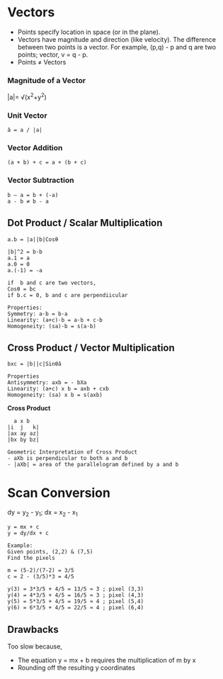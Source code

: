 # Vectors
- Points specify location in space (or in the plane). 
- Vectors have magnitude and direction (like velocity). The difference between two points is a vector. For example, (p,q) - p and q are two points; vector, v = q - p.
- Points ≠ Vectors

### Magnitude of a Vector
<p>|a|= √(x<sup>2</sup>+y<sup>2</sup>)</p>

### Unit Vector
```
â = a / |a|
```

### Vector Addition
```
(a + b) + c = a + (b + c)
```

### Vector Subtraction
```
b – a = b + (-a)
a - b ≠ b - a
```

## Dot Product / Scalar Multiplication 
```
a.b = |a||b|Cosθ

|b|^2 = b·b
a.1 = a
a.0 = 0
a.(-1) = -a

if  b and c are two vectors,
Cosθ = bc
if b.c = 0, b and c are perpendiicular
```
```
Properties:
Symmetry: a·b = b·a
Linearity: (a+c)·b = a·b + c·b
Homogeneity: (sa)·b = s(a·b)
```
## Cross Product / Vector Multiplication
```
bxc = |b||c|Sinθâ
```
```
Properties
Antisymmetry: axb = - bΧa
Linearity: (a+c) x b = axb + cxb
Homogeneity: (sa) x b = s(axb)
```
<b>Cross Product</b>
```
  a x b
|i  j   k|
|ax ay az|
|bx by bz|
```
```
Geometric Interpretation of Cross Product
- aXb is perpendicular to both a and b 
- |aXb| = area of the parallelogram defined by a and b
```

# Scan Conversion

<p>dy = y<sub>2</sub> - y<sub>1</sub>; dx = x<sub>2</sub> - x<sub>1</sub></p>

```
y = mx + c
y = dy/dx + c

Example:
Given points, (2,2) & (7,5)
Find the pixels

m = (5-2)/(7-2) = 3/5
c = 2 - (3/5)*3 = 4/5

y(3) = 3*3/5 + 4/5 = 13/5 ≈ 3 ; pixel (3,3)
y(4) = 4*3/5 + 4/5 = 16/5 ≈ 3 ; pixel (4,3)
y(5) = 5*3/5 + 4/5 = 19/5 ≈ 4 ; pixel (5,4)
y(6) = 6*3/5 + 4/5 = 22/5 ≈ 4 ; pixel (6,4)
```

## Drawbacks

Too slow because,
- The equation y = mx + b requires the multiplication of m by x
- Rounding off the resulting y coordinates
